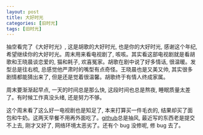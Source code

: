 ```yaml
---
layout: post
title: 大好时光
categories: [旧时光]
tags: [旧时光]
---
```


抽空看完了《大好时光》, 这是胡歌的大好时光, 也是你的大好时光, 感谢这个年纪, 希望继续你的大好时光。周末用来看电视剧了, 咳咳。其实看这部电视剧就是看胡歌和王晓晨谈恋爱的, 猫和耗子, 欢喜冤家。胡歌在剧中说了好多情话, 很温暖。发型总是往右梳, 总感觉他严肃时的嘴型有点奇怪。王晓晨也是又美又帅, 其实很多剧情都能猜出来了, 但是还是觉着很温馨。胡歌终于有情人终成家属。

周末要渐渐起早点, 一天的时间总是那么快, 这段时间也总是熬夜, 睡眠质量太差了。有时候工作真没头绪, 还是努力不够。

这个周末看了这么好一电视剧也是知足了, 本来打算买一件毛衣的, 结果却买了面包和牛奶。这两天早餐不用再外面吃了。[github]()总是抽风, 最近写的东西老是提交不上去, 刚才又好了, 网络环境太恶劣了。还有个 bug 没修呢, 修 bug 去了。